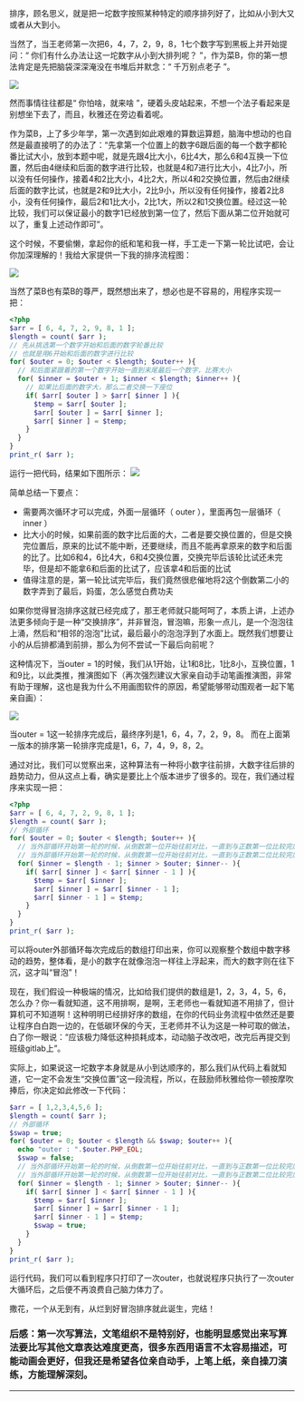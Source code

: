 排序，顾名思义，就是把一坨数字按照某种特定的顺序排列好了，比如从小到大又或者从大到小。

当然了，当王老师第一次把6，4，7，2，9，8，1七个数字写到黑板上并开始提问：“ 你们有什么办法让这一坨数字从小到大排列呢？ ”，作为菜B，你的第一想法肯定是先把脑袋深深淹没在书堆后并默念：“ 千万别点老子 ”。

![](http://static.ti-node.com/6401076018118918144)

然而事情往往都是“ 你怕啥，就来啥 ”，硬着头皮站起来，不想一个法子看起来是别想坐下去了，而且，秋雅还在旁边看着呢。

作为菜B，上了多少年学，第一次遇到如此艰难的算数运算题，脑海中想动的也自然是最直接明了的办法了：“先拿第一个位置上的数字6跟后面的每一个数字都轮番比试大小，放到本题中呢，就是先跟4比大小，6比4大，那么6和4互换一下位置，然后由4继续和后面的数字进行比较，也就是4和7进行比大小，4比7小，所以没有任何操作，接着4和2比大小，4比2大，所以4和2交换位置，然后由2继续后面的数字比试，也就是2和9比大小，2比9小，所以没有任何操作，接着2比8小，没有任何操作，最后2和1比大小，2比1大，所以2和1交换位置。经过这一轮比较，我们可以保证最小的数字1已经放到第一位了，然后下面从第二位开始就可以了，重复上述动作即可”。

这个时候，不要偷懒，拿起你的纸和笔和我一样，手工走一下第一轮比试吧，会让你加深理解的！我给大家提供一下我的排序流程图：

![](http://static.ti-node.com/6401371261846421505)

当然了菜B也有菜B的尊严，既然想出来了，想必也是不容易的，用程序实现一把：
```php
<?php
$arr = [ 6, 4, 7, 2, 9, 8, 1 ];
$length = count( $arr );
// 先从挑选第一个数字开始和后面的数字轮番比较
// 也就是用6开始和后面的数字进行比较
for( $outer = 0; $outer < $length; $outer++ ){
  // 和后面紧跟着的第一个数字开始一直到末尾最后一个数字，比赛大小
  for( $inner = $outer + 1; $inner < $length; $inner++ ){
    // 如果比后面的数字大，那么二者交换一下座位
    if( $arr[ $outer ] > $arr[ $inner ] ){
      $temp = $arr[ $outer ];
      $arr[ $outer ] = $arr[ $inner ];
      $arr[ $inner ] = $temp;
    }
  }
}
print_r( $arr );
```
运行一把代码，结果如下图所示：
![](http://static.ti-node.com/6401360546519580673)

简单总结一下要点：
- 需要两次循环才可以完成，外面一层循环（ outer ），里面再包一层循环（ inner ）
- 比大小的时候，如果前面的数字比后面的大，二者是要交换位置的，但是交换完位置后，原来的比试不能中断，还要继续，而且不能再拿原来的数字和后面的比了。比如6和4，6比4大，6和4交换位置，交换完毕后该轮比试还未完毕，但是却不能拿6和后面的比试了，应该拿4和后面的比试
- 值得注意的是，第一轮比试完毕后，我们竟然很悲催地将2这个倒数第二小的数字弄到了最后，妈蛋，怎么感觉白费功夫

如果你觉得冒泡排序这就已经完成了，那王老师就只能呵呵了，本质上讲，上述办法更多倾向于是一种“交换排序”，并非冒泡，冒泡嘛，形象一点儿，是一个泡泡往上涌，然后和“相邻的泡泡”比试，最后最小的泡泡浮到了水面上。既然我们想要让小的从后排都涌到前排，那么为何不尝试一下最后向前呢？

这种情况下，当outer = 1的时候，我们从1开始，让1和8比，1比8小，互换位置，1和9比，以此类推，推演图如下（再次强烈建议大家亲自动手动笔画推演图，非常有助于理解，这也是我为什么不用画图软件的原因，希望能够带动围观者一起下笔亲自画）：

![](http://static.ti-node.com/6401372328428568576)

当outer = 1这一轮排序完成后，最终序列是1，6，4，7，2，9，8。
而在上面第一版本的排序第一轮排序完成是1，6，7，4，9，8，2。

通过对比，我们可以觉察出来，这种算法有一种将小数字往前排，大数字往后排的趋势动力，但从这点上看，确实是要比上个版本进步了很多的。现在，我们通过程序来实现一把：
```php
<?php
$arr = [ 6, 4, 7, 2, 9, 8, 1 ];
$length = count( $arr );
// 外部循环
for( $outer = 0; $outer < $length; $outer++ ){
  // 当外部循环开始第一轮的时候，从倒数第一位开始往前对比，一直到与正数第一位比较完后终止
  // 当外部循环开始第一轮的时候，从倒数第一位开始往前对比，一直到与正数第二位比较完后终止
  for( $inner = $length - 1; $inner > $outer; $inner-- ){
    if( $arr[ $inner ] < $arr[ $inner - 1 ] ){
      $temp = $arr[ $inner ];
      $arr[ $inner ] = $arr[ $inner - 1 ];
      $arr[ $inner - 1 ] = $temp;
    }
  }
}
print_r( $arr );
```

可以将outer外部循环每次完成后的数组打印出来，你可以观察整个数组中数字移动的趋势，整体看，是小的数字在就像泡泡一样往上浮起来，而大的数字则在往下沉，这才叫“冒泡”！

现在，我们假设一种极端的情况，比如给我们提供的数组是1，2，3，4，5，6，怎么办？你一看就知道，这不用排啊，是啊，王老师也一看就知道不用排了，但计算机可不知道啊！这种明明已经排好序的数组，在你的代码业务流程中依然还是要让程序白白跑一边的，在低碳环保的今天，王老师并不认为这是一种可取的做法，白了你一眼说：“应该极力降低这种损耗成本，动动脑子改改吧，改完后再提交到班级gitlab上”。

实际上，如果说这一坨数字本身就是从小到达顺序的，那么我们从代码上看就知道，它一定不会发生“交换位置”这一段流程，所以，在鼓励师秋雅给你一顿按摩吹捧后，你决定如此修改一下代码：
```php
$arr = [ 1,2,3,4,5,6 ];
$length = count( $arr );
// 外部循环
$swap = true;
for( $outer = 0; $outer < $length && $swap; $outer++ ){
  echo "outer : ".$outer.PHP_EOL;
  $swap = false;
  // 当外部循环开始第一轮的时候，从倒数第一位开始往前对比，一直到与正数第一位比较完后终止
  // 当外部循环开始第一轮的时候，从倒数第一位开始往前对比，一直到与正数第二位比较完后终止
  for( $inner = $length - 1; $inner > $outer; $inner-- ){
    if( $arr[ $inner ] < $arr[ $inner - 1 ] ){
      $temp = $arr[ $inner ];
      $arr[ $inner ] = $arr[ $inner - 1 ];
      $arr[ $inner - 1 ] = $temp;
	  $swap = true;
    }
  }
}
print_r( $arr );
```
运行代码，我们可以看到程序只打印了一次outer，也就说程序只执行了一次outer大循环后，之后便不再浪费自己脑力体力了。

撒花，一个从无到有，从烂到好冒泡排序就此诞生，完结！

### 后感：第一次写算法，文笔组织不是特别好，也能明显感觉出来写算法要比写其他文章表达难度更高，很多东西用语言不太容易描述，可能动画会更好，但我还是希望各位亲自动手，上笔上纸，亲自操刀演练，方能理解深刻。

------
